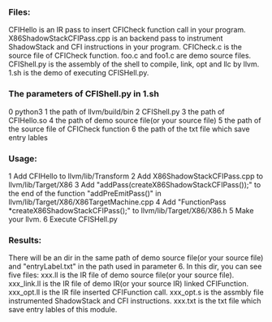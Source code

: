 ### Files:
CFIHello is an IR pass to insert CFICheck function call in your program.
X86ShadowStackCFIPass.cpp is an backend pass to instrument ShadowStack and CFI instructions in your program.
CFICheck.c is the source file of CFICheck function.
foo.c and foo1.c are demo source files.
CFIShell.py is the assembly of the shell to compile, link, opt and llc by llvm.
1.sh is the demo of executing CFISHell.py.

### The parameters of CFIShell.py in 1.sh
0 python3
1 the path of llvm/build/bin
2 CFIShell.py
3 the path of CFIHello.so
4 the path of demo source file(or your source file)
5 the path of the source file of CFICheck function
6 the path of the txt file which save entry lables


### Usage:
1 Add CFIHello to llvm/lib/Transform
2 Add X86ShadowStackCFIPass.cpp to llvm/lib/Target/X86
3 Add "addPass(createX86ShadowStackCFIPass());" to the end of the function "addPreEmitPass()" in llvm/lib/Target/X86/X86TargetMachine.cpp
4 Add "FunctionPass *createX86ShadowStackCFIPass();" to llvm/lib/Target/X86/X86.h
5 Make your llvm.
6 Execute CFISHell.py

### Results:
There will be an dir in the same path of demo source file(or your source file) and "entryLabel.txt" in the path used in parameter 6.
In this dir, you can see five files:
xxx.ll is the IR file of demo source file(or your source file).
xxx_link.ll is the IR file of demo IR(or your source IR) linked CFIFunction.
xxx_opt.ll is the IR file inserted CFIFunction call.
xxx_opt.s is the assmbly file instrumented ShadowStack and CFI instructions.
xxx.txt is the txt file which save entry lables of this module.
